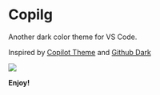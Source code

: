 # Copilg

Another dark color theme for VS Code.

Inspired by [Copilot Theme](https://marketplace.visualstudio.com/items?itemName=BenjaminBenais.copilot-theme) and [Github Dark](https://marketplace.visualstudio.com/items?itemName=GitHub.github-vscode-theme)

![](https://github.com/AmyangXYZ/Coplig/blob/master/img/screenshot.png)

**Enjoy!**

